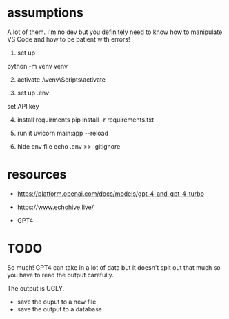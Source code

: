 # assumptions
A lot of them. I'm no dev but you definitely need to know how to manipulate VS Code and how to be patient with errors!

1. set up

python -m venv venv


2. activate
.\venv\Scripts\activate

3. set up .env

set API key

4. install requirments
pip install -r requirements.txt

5. run it
uvicorn main:app --reload

6. hide env file
echo .env >> .gitignore


# resources
* https://platform.openai.com/docs/models/gpt-4-and-gpt-4-turbo

* https://www.echohive.live/

* GPT4

# TODO
So much!
GPT4 can take in a lot of data but it doesn't spit out that much so you have to read the output carefully.

The output is UGLY.

* save the ouput to a new file
* save the output to a database



